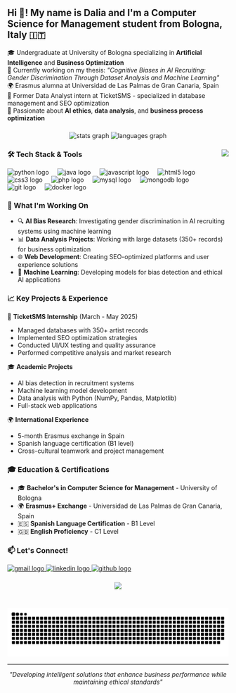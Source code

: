 <h2 align="left">Hi 👋! My name is Dalia and I'm a Computer Science for Management student from Bologna, Italy 🇮🇹</h2>

<p align="left">🎓 Undergraduate at University of Bologna specializing in <strong>Artificial Intelligence</strong> and <strong>Business Optimization</strong><br>
🔬 Currently working on my thesis: <em>"Cognitive Biases in AI Recruiting: Gender Discrimination Through Dataset Analysis and Machine Learning"</em><br>
🌍 Erasmus alumna at Universidad de Las Palmas de Gran Canaria, Spain<br>
💼 Former Data Analyst intern at TicketSMS - specialized in database management and SEO optimization<br>
🚀 Passionate about <strong>AI ethics</strong>, <strong>data analysis</strong>, and <strong>business process optimization</strong></p>

###

<div align="center">
  <img src="https://github-readme-stats.vercel.app/api?username=daliaxx&hide_title=false&hide_rank=false&show_icons=true&include_all_commits=false&count_private=false&disable_animations=false&theme=dracula&locale=en&hide_border=false" height="150" alt="stats graph"  />
  <img src="https://github-readme-stats.vercel.app/api/top-langs?username=daliaxx&locale=en&hide_title=false&layout=compact&card_width=320&langs_count=6&theme=dracula&hide_border=false" height="150" alt="languages graph"  />
</div>

###

<img align="right" height="150" src="https://media0.giphy.com/media/v1.Y2lkPTc5MGI3NjExOHNqczJtYzNhcmI3Mmtia2M0cTh3aWR6dGJhcHl2bWQ2cjhoMGh2aSZlcD12MV9pbnRlcm5hbF9naWZfYnlfaWQmY3Q9Zw/oFYKw5OTZBZzVONpUh/giphy.gif"  />

### 🛠️ Tech Stack & Tools

<div align="left">
  <img src="https://cdn.jsdelivr.net/gh/devicons/devicon/icons/python/python-original.svg" height="35" alt="python logo"  />
  <img width="12" />
  <img src="https://cdn.jsdelivr.net/gh/devicons/devicon/icons/java/java-original.svg" height="35" alt="java logo"  />
  <img width="12" />
  <img src="https://cdn.jsdelivr.net/gh/devicons/devicon/icons/javascript/javascript-original.svg" height="35" alt="javascript logo"  />
  <img width="12" />
  <img src="https://cdn.jsdelivr.net/gh/devicons/devicon/icons/html5/html5-original.svg" height="35" alt="html5 logo"  />
  <img width="12" />
  <img src="https://cdn.jsdelivr.net/gh/devicons/devicon/icons/css3/css3-original.svg" height="35" alt="css3 logo"  />
  <img width="12" />
  <img src="https://cdn.jsdelivr.net/gh/devicons/devicon/icons/php/php-original.svg" height="35" alt="php logo"  />
  <img width="12" />
  <img src="https://cdn.jsdelivr.net/gh/devicons/devicon/icons/mysql/mysql-original.svg" height="35" alt="mysql logo"  />
  <img width="12" />
  <img src="https://cdn.jsdelivr.net/gh/devicons/devicon/icons/mongodb/mongodb-original.svg" height="35" alt="mongodb logo"  />
  <img width="12" />
  <img src="https://cdn.jsdelivr.net/gh/devicons/devicon/icons/git/git-original.svg" height="35" alt="git logo"  />
  <img width="12" />
  <img src="https://cdn.jsdelivr.net/gh/devicons/devicon/icons/docker/docker-original.svg" height="35" alt="docker logo"  />
</div>

###

### 🎯 What I'm Working On

- 🔍 **AI Bias Research**: Investigating gender discrimination in AI recruiting systems using machine learning
- 📊 **Data Analysis Projects**: Working with large datasets (350+ records) for business optimization
- 🌐 **Web Development**: Creating SEO-optimized platforms and user experience solutions
- 🤖 **Machine Learning**: Developing models for bias detection and ethical AI applications

###

### 📈 Key Projects & Experience

🏢 **TicketSMS Internship** (March - May 2025)
- Managed databases with 350+ artist records
- Implemented SEO optimization strategies
- Conducted UI/UX testing and quality assurance
- Performed competitive analysis and market research

🎓 **Academic Projects**
- AI bias detection in recruitment systems
- Machine learning model development
- Data analysis with Python (NumPy, Pandas, Matplotlib)
- Full-stack web applications

🌍 **International Experience**
- 5-month Erasmus exchange in Spain
- Spanish language certification (B1 level)
- Cross-cultural teamwork and project management

###

### 🎓 Education & Certifications

- 🎓 **Bachelor's in Computer Science for Management** - University of Bologna
- 🌍 **Erasmus+ Exchange** - Universidad de Las Palmas de Gran Canaria, Spain
- 🇪🇸 **Spanish Language Certification** - B1 Level
- 🇬🇧 **English Proficiency** - C1 Level

###

### 📫 Let's Connect!

<div align="left">
  <a href="mailto:daliabarone@gmail.com">
    <img src="https://img.shields.io/static/v1?message=Gmail&logo=gmail&label=&color=D14836&logoColor=white&labelColor=&style=for-the-badge" height="35" alt="gmail logo"  />
  </a>
  <a href="https://linkedin.com/in/dalia-barone" target="_blank">
    <img src="https://img.shields.io/static/v1?message=LinkedIn&logo=linkedin&label=&color=0077B5&logoColor=white&labelColor=&style=for-the-badge" height="35" alt="linkedin logo"  />
  </a>
  <a href="https://github.com/daliaxx" target="_blank">
    <img src="https://img.shields.io/static/v1?message=GitHub&logo=github&label=&color=181717&logoColor=white&labelColor=&style=for-the-badge" height="35" alt="github logo"  />
  </a>
</div>

###

<div align="center">
  <img src="https://profile-counter.glitch.me/daliaxx/count.svg?"  />
</div>

###

<br clear="both">

<div align="center">
  <img src="https://raw.githubusercontent.com/Platane/snk/output/github-contribution-grid-snake.svg" alt="Snake animation" />
</div>

---

<p align="center">
  <em>"Developing intelligent solutions that enhance business performance while maintaining ethical standards"</em>
</p>
